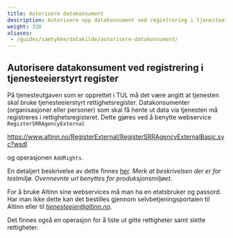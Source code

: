 ```yaml
---
title: Autorisere datakonsument
description: Autorisere opp datakonsument ved registrering i tjenesteeierstyrt register
weight: 320
aliases:
 - /guides/samtykke/datakilde/autorisere-datakonsument/
---
```


## Autorisere datakonsument ved registrering i tjenesteeierstyrt register

På tjenesteutgaven som er opprettet i TUL må det 
være angitt at tjenesten skal bruke tjenesteeierstyrt
rettighetsregister. Datakonsumenter (organisasjoner eller personer) som skal få hente ut
data via tjenesten må registreres i rettighetsregisteret. Dette gjøres
ved å benytte webservice `RegisterSRRAgencyExternal`

https://www.altinn.no/RegisterExternal/RegisterSRRAgencyExternalBasic.svc?wsdl

og operasjonen `AddRights`. 

En detaljert beskrivelse av dette finnes [her](../test-tjeneste/#registrere-en-datakonsument-i-tjenesteeierstyrt-rettighetsregister).
*Merk at beskrivelsen der er for testmiljø. Ovennevnte
url benyttes for produksjonsmiljøet*.  

For å bruke Altinn sine
webservices må man ha en etatsbruker og passord. Har man ikke dette kan
det bestilles gjennom selvbetjeningsportalen til Altinn eller til
[*tjenesteeier@altinn.no*](mailto:tjenesteeier@altinn.no).

Det finnes også en operasjon for å liste ut gitte rettigheter samt slette rettigheter.  